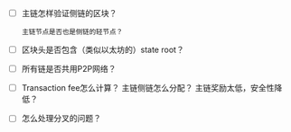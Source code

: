 - [ ] 主链怎样验证侧链的区块？

      主链节点是否也是侧链的轻节点？

- [ ] 区块头是否包含（类似以太坊的）state root？

- [ ] 所有链是否共用P2P网络？

- [ ] Transaction fee怎么计算？
      主链侧链怎么分配？
      主链奖励太低，安全性降低？
- [ ] 怎么处理分叉的问题？
      
